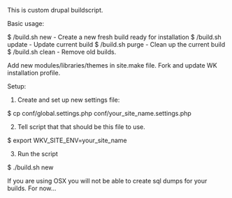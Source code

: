 This is custom drupal buildscript.

Basic usage:

$ /build.sh new - Create a new fresh build ready for installation
$ /build.sh update - Update current build
$ /build.sh purge - Clean up the current build
$ /build.sh clean - Remove old builds.

Add new modules/libraries/themes in site.make file.
Fork and update WK installation profile.


Setup:

1. Create and set up new settings file:

$ cp conf/global.settings.php conf/your_site_name.settings.php

2. Tell script that that should be this file to use.

$ export WKV_SITE_ENV=your_site_name

3. Run the script

$ ./build.sh new


If you are using OSX you will not be able to create sql dumps for your builds. For now...
